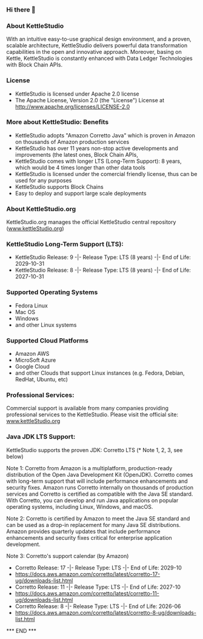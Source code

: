### Hi there 👋



### About KettleStudio

With an intuitive easy-to-use graphical design environment, and a proven, scalable architecture, KettleStudio delivers powerful data transformation capabilities in the open and innovative approach. Moreover, basing on Kettle, KettleStudio is constantly enhanced with Data Ledger Technologies with Block Chain APIs.  



### License
 - KettleStudio is licensed under Apache 2.0 license
 - The Apache License, Version 2.0 (the "License") License at http://www.apache.org/licenses/LICENSE-2.0



### More about KettleStudio: Benefits
 - KettleStudio adopts "Amazon Corretto Java" which is proven in Amazon on thousands of Amazon production services
 - KettleStudio has over 11 years non-stop active developments and improvements (the latest ones, Block Chain APIs, 
 - KettleStudio comes with longer LTS (Long-Term Support): 8 years, which would be 4 times longer than other data tools
 - KettleStudio is licensed under the  comercial friendly license, thus can be used for any purposes
 - KettleStudio supports Block Chains
 - Easy to deploy and support large scale deployments



### About KettleStudio.org

KettleStudio.org manages the official KettleStudio central repository
(www.kettleStudio.org)



### KettleStudio Long-Term Support (LTS): 
- KettleStudio Release: 9 -|- Release Type: LTS (8 years) -|- End of Life: 2029-10-31  
- KettleStudio Release: 8 -|- Release Type: LTS (8 years) -|- End of Life: 2027-10-31



### Supported Operating Systems
- Fedora Linux 
- Mac OS
- Windows
- and other Linux systems



### Supported Cloud Platforms
- Amazon AWS
- MicroSoft Azure
- Google Cloud
- and other Clouds that support Linux instances (e.g. Fedora, Debian, RedHat, Ubuntu, etc)



### Professional Services:
Commercial support is available from many companies providing professional services to the KettleStudio.
Please visit the official site: www.kettleStudio.org



### Java JDK LTS Support:
KettleStudio supports the proven JDK: Corretto LTS (* Note 1, 2, 3, see below)

Note 1:
Corretto from Amazon is a multiplatform, production-ready distribution of the Open Java Development Kit (OpenJDK). Corretto comes with long-term support that will include performance enhancements and security fixes. Amazon runs Corretto internally on thousands of production services and Corretto is certified as compatible with the Java SE standard. With Corretto, you can develop and run Java applications on popular operating systems, including Linux, Windows, and macOS.

Note 2:
Corretto is certified by Amazon to meet the Java SE standard and can be used as a drop-in replacement for many Java SE distributions. Amazon provides quarterly updates that include performance enhancements and security fixes critical for enterprise application development.

Note 3:
Corretto's support calendar (by Amazon)
- Corretto Release: 17 -|- Release Type: LTS -|- End of Life: 2029-10
- https://docs.aws.amazon.com/corretto/latest/corretto-17-ug/downloads-list.html
- Corretto Release: 11 -|- Release Type: LTS -|- End of Life: 2027-10
- https://docs.aws.amazon.com/corretto/latest/corretto-11-ug/downloads-list.html
- Corretto Release:  8 -|- Release Type: LTS -|- End of Life: 2026-06
- https://docs.aws.amazon.com/corretto/latest/corretto-8-ug/downloads-list.html

*** END ***
